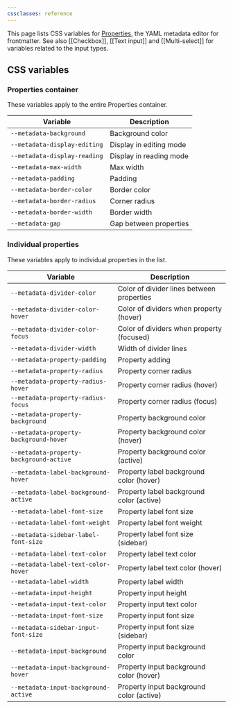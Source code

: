 ```yaml
---
cssclasses: reference
---
```

This page lists CSS variables for [Properties](https://help.obsidian.md/Editing+and+formatting/Properties), the YAML metadata editor for frontmatter. See also [[Checkbox]], [[Text input]] and [[Multi-select]] for variables related to the input types.

## CSS variables

### Properties container

These variables apply to the entire Properties container.

| Variable                     | Description             |
| ---------------------------- | ----------------------- |
| `--metadata-background`      | Background color        |
| `--metadata-display-editing` | Display in editing mode |
| `--metadata-display-reading` | Display in reading mode |
| `--metadata-max-width`       | Max width               |
| `--metadata-padding`         | Padding                 |
| `--metadata-border-color`    | Border color            |
| `--metadata-border-radius`   | Corner radius           |
| `--metadata-border-width`    | Border width            |
| `--metadata-gap`             | Gap between properties  |

### Individual properties

These variables apply to individual properties in the list.

| Variable                                | Description                               |
| --------------------------------------- | ----------------------------------------- |
| `--metadata-divider-color`              | Color of divider lines between properties |
| `--metadata-divider-color-hover`        | Color of dividers when property (hover)   |
| `--metadata-divider-color-focus`        | Color of dividers when property (focused) |
| `--metadata-divider-width`              | Width of divider lines                    |
| `--metadata-property-padding`           | Property adding                           |
| `--metadata-property-radius`            | Property corner radius                    |
| `--metadata-property-radius-hover`      | Property corner radius (hover)            |
| `--metadata-property-radius-focus`      | Property corner radius (focus)            |
| `--metadata-property-background`        | Property background color                 |
| `--metadata-property-background-hover`  | Property background color (hover)         |
| `--metadata-property-background-active` | Property background color (active)        |
| `--metadata-label-background-hover`     | Property label background color (hover)   |
| `--metadata-label-background-active`    | Property label background color (active)  |
| `--metadata-label-font-size`            | Property label font size                  |
| `--metadata-label-font-weight`          | Property label font weight                |
| `--metadata-sidebar-label-font-size`    | Property label font size (sidebar)        |
| `--metadata-label-text-color`           | Property label text color                 |
| `--metadata-label-text-color-hover`     | Property label text color (hover)         |
| `--metadata-label-width`                | Property label width                      |
| `--metadata-input-height`               | Property input height                     |
| `--metadata-input-text-color`           | Property input text color                 |
| `--metadata-input-font-size`            | Property input font size                  |
| `--metadata-sidebar-input-font-size`    | Property input font size (sidebar)        |
| `--metadata-input-background`           | Property input background color           |
| `--metadata-input-background-hover`     | Property input background color (hover)   |
| `--metadata-input-background-active`    | Property input background color (active)  |
